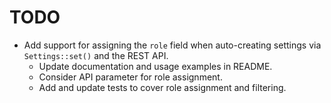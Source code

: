 # TODO

- Add support for assigning the `role` field when auto-creating settings via `Settings::set()` and the REST API.
  - Update documentation and usage examples in README.
  - Consider API parameter for role assignment.
  - Add and update tests to cover role assignment and filtering.